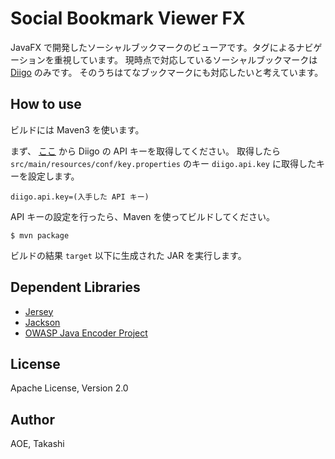 Social Bookmark Viewer FX
=========================
JavaFX で開発したソーシャルブックマークのビューアです。タグによるナビゲーションを重視しています。
現時点で対応しているソーシャルブックマークは [Diigo](https://www.diigo.com) のみです。
そのうちはてなブックマークにも対応したいと考えています。

How to use
----------
ビルドには Maven3 を使います。

まず、 [ここ](https://www.diigo.com/api_keys/new/) から Diigo の API キーを取得してください。
取得したら `src/main/resources/conf/key.properties` のキー `diigo.api.key` に取得したキーを設定します。

    diigo.api.key=(入手した API キー)

API キーの設定を行ったら、Maven を使ってビルドしてください。

    $ mvn package

ビルドの結果 `target` 以下に生成された JAR を実行します。

Dependent Libraries
-------------------
* [Jersey](https://jersey.java.net)
* [Jackson](http://jackson.codehaus.org)
* [OWASP Java Encoder Project](https://www.owasp.org/index.php/OWASP_Java_Encoder_Project)

License
-------
Apache License, Version 2.0

Author
------
AOE, Takashi
